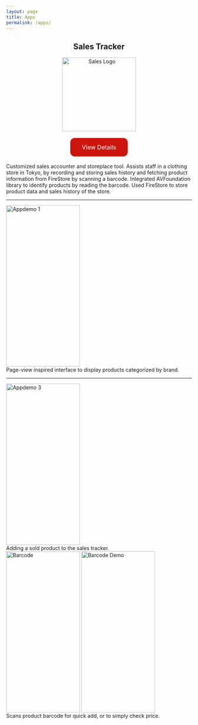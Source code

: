 ```yaml
---
layout: page
title: Apps
permalink: /apps/
---
```


<h2 align="center">Sales Tracker</h2>

<p align="center">
<a href="https://mikio1998.github.io/"> <!-- put app landing page here-->
<img src="{{ site.baseurl }}/images/mikionakataface.jpg" alt="Sales Logo" width="200" height="200"/>
</a>
</p>

<p align="center">
<a href="https://mikio1998.github.io/" class="button">View Details</a> <!-- and here -->
</p>

Customized sales accounter and storeplace tool. 
Assists staff in a clothing store in Tokyo, by recording and storing sales history and fetching product information from FireStore by scanning a barcode.
Integrated AVFoundation library to identify products by reading the barcode.
Used FireStore to store product data and sales history of the store.

<hr>

<div>
<img src="{{ site.baseurl }}/images/appdemo1.gif" alt="Appdemo 1" width="200" height="437" align="center"/>
<br>
Page-view inspired interface to display products categorized by brand. 
</div>

<hr>

<div>
<img src="{{ site.baseurl }}/images/appdemo3.gif" alt="Appdemo 3" width="200" height="437" align="center"/>
<br>
Adding a sold product to the sales tracker.
</div>

<div>
<img src="{{ site.baseurl }}/images/barcode.jpg" alt="Barcode" width="200" height="437" align="center"/>
<img src="{{ site.baseurl }}/images/barcodedemo.jpg" alt="Barcode Demo" width="200" height="437" align="center"/>
<br>
Scans product barcode for quick add, or to simply check price.
</div>






<style>
.button {
  background-color: #cc150c;
  border: none;
  color: white;
  padding: 15px 32px;
  text-align: center;
  text-decoration: none;
  display: inline-block;
  font-size: 16px;
  margin: 4px 2px;
  cursor: pointer;
  border-radius: 12px;
}
.button:hover {
  color: black;
}
</style>


